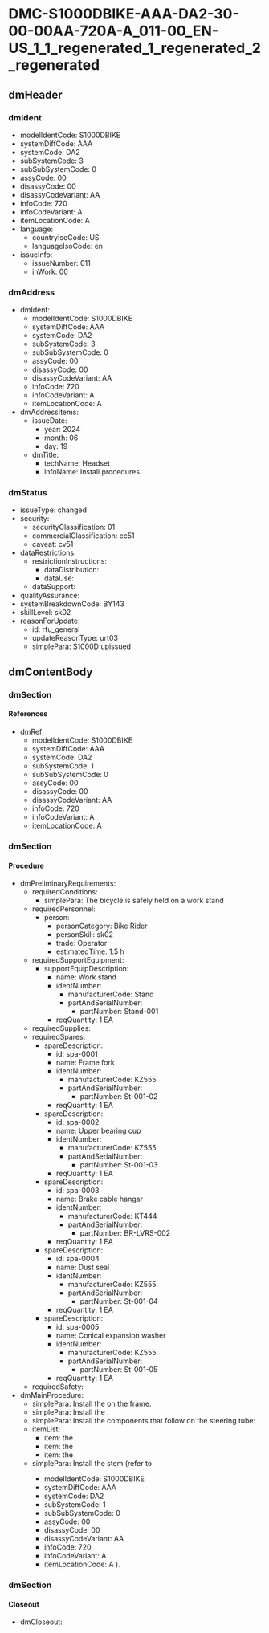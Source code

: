 # DMC-S1000DBIKE-AAA-DA2-30-00-00AA-720A-A_011-00_EN-US_1_1_regenerated_1_regenerated_2_regenerated

## dmHeader

### dmIdent

*   modelIdentCode: S1000DBIKE
*   systemDiffCode: AAA
*   systemCode: DA2
*   subSystemCode: 3
*   subSubSystemCode: 0
*   assyCode: 00
*   disassyCode: 00
*   disassyCodeVariant: AA
*   infoCode: 720
*   infoCodeVariant: A
*   itemLocationCode: A
*   language:
    *   countryIsoCode: US
    *   languageIsoCode: en
*   issueInfo:
    *   issueNumber: 011
    *   inWork: 00

### dmAddress

*   dmIdent:
    *   modelIdentCode: S1000DBIKE
    *   systemDiffCode: AAA
    *   systemCode: DA2
    *   subSystemCode: 3
    *   subSubSystemCode: 0
    *   assyCode: 00
    *   disassyCode: 00
    *   disassyCodeVariant: AA
    *   infoCode: 720
    *   infoCodeVariant: A
    *   itemLocationCode: A
*   dmAddressItems:
    *   issueDate:
        *   year: 2024
        *   month: 06
        *   day: 19
    *   dmTitle:
        *   techName: Headset
        *   infoName: Install procedures

### dmStatus

*   issueType: changed
*   security:
    *   securityClassification: 01
    *   commercialClassification: cc51
    *   caveat: cv51
*   dataRestrictions:
    *   restrictionInstructions:
        *   dataDistribution:
        *   dataUse:
    *   dataSupport:
*   qualityAssurance:
*   systemBreakdownCode: BY143
*   skillLevel: sk02
*   reasonForUpdate:
    *   id: rfu_general
    *   updateReasonType: urt03
    *   simplePara: S1000D upissued

## dmContentBody

### dmSection

#### References

*   dmRef:
    *   modelIdentCode: S1000DBIKE
    *   systemDiffCode: AAA
    *   systemCode: DA2
    *   subSystemCode: 1
    *   subSubSystemCode: 0
    *   assyCode: 00
    *   disassyCode: 00
    *   disassyCodeVariant: AA
    *   infoCode: 720
    *   infoCodeVariant: A
    *   itemLocationCode: A

### dmSection

#### Procedure

*   dmPreliminaryRequirements:
    *   requiredConditions:
        *   simplePara: The bicycle is safely held on a work stand
    *   requiredPersonnel:
        *   person:
            *   personCategory: Bike Rider
            *   personSkill: sk02
            *   trade: Operator
            *   estimatedTime: 1.5 h
    *   requiredSupportEquipment:
        *   supportEquipDescription:
            *   name: Work stand
            *   identNumber:
                *   manufacturerCode: Stand
                *   partAndSerialNumber:
                    *   partNumber: Stand-001
            *   reqQuantity: 1 EA
    *   requiredSupplies:
    *   requiredSpares:
        *   spareDescription:
            *   id: spa-0001
            *   name: Frame fork
            *   identNumber:
                *   manufacturerCode: KZ555
                *   partAndSerialNumber:
                    *   partNumber: St-001-02
            *   reqQuantity: 1 EA
        *   spareDescription:
            *   id: spa-0002
            *   name: Upper bearing cup
            *   identNumber:
                *   manufacturerCode: KZ555
                *   partAndSerialNumber:
                    *   partNumber: St-001-03
            *   reqQuantity: 1 EA
        *   spareDescription:
            *   id: spa-0003
            *   name: Brake cable hangar
            *   identNumber:
                *   manufacturerCode: KT444
                *   partAndSerialNumber:
                    *   partNumber: BR-LVRS-002
            *   reqQuantity: 1 EA
        *   spareDescription:
            *   id: spa-0004
            *   name: Dust seal
            *   identNumber:
                *   manufacturerCode: KZ555
                *   partAndSerialNumber:
                    *   partNumber: St-001-04
            *   reqQuantity: 1 EA
        *   spareDescription:
            *   id: spa-0005
            *   name: Conical expansion washer
            *   identNumber:
                *   manufacturerCode: KZ555
                *   partAndSerialNumber:
                    *   partNumber: St-001-05
            *   reqQuantity: 1 EA
    *   requiredSafety:
*   dmMainProcedure:
    *   simplePara: Install the <internalRef internalRefId="spa-0001" internalRefTargetType="irtt06"/> on the frame.
    *   simplePara: Install the <internalRef internalRefId="spa-0002" internalRefTargetType="irtt06"/>.
    *   simplePara: Install the components that follow on the steering tube:
    *   itemList:
        *   item: the <internalRef internalRefId="spa-0003" internalRefTargetType="irtt06"/>
        *   item: the <internalRef internalRefId="spa-0004" internalRefTargetType="irtt06"/>
        *   item: the <internalRef internalRefId="spa-0005" internalRefTargetType="irtt06"/>
    *   simplePara: Install the stem (refer to <dmRef>
        *   modelIdentCode: S1000DBIKE
        *   systemDiffCode: AAA
        *   systemCode: DA2
        *   subSystemCode: 1
        *   subSubSystemCode: 0
        *   assyCode: 00
        *   disassyCode: 00
        *   disassyCodeVariant: AA
        *   infoCode: 720
        *   infoCodeVariant: A
        *   itemLocationCode: A
        </dmRef>).

### dmSection

#### Closeout

*   dmCloseout: